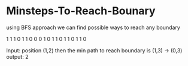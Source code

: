 # Minsteps-To-Reach-Bounary
using BFS approach we can find possible ways to reach any boundary 

1 1 1 0 1
1 0 0 0 1
0 1 1 0 1
1 0 1 1 0

Input:
position (1,2)
then the min path to reach boundary is (1,3) -> (0,3)
output:
2
